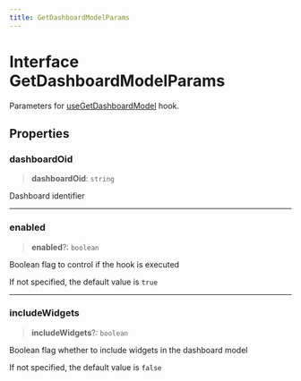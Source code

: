 ```yaml
---
title: GetDashboardModelParams
---
```


# Interface GetDashboardModelParams

Parameters for [useGetDashboardModel](../fusion-embed/function.useGetDashboardModel.md) hook.

## Properties

### dashboardOid

> **dashboardOid**: `string`

Dashboard identifier

***

### enabled

> **enabled**?: `boolean`

Boolean flag to control if the hook is executed

If not specified, the default value is `true`

***

### includeWidgets

> **includeWidgets**?: `boolean`

Boolean flag whether to include widgets in the dashboard model

If not specified, the default value is `false`
